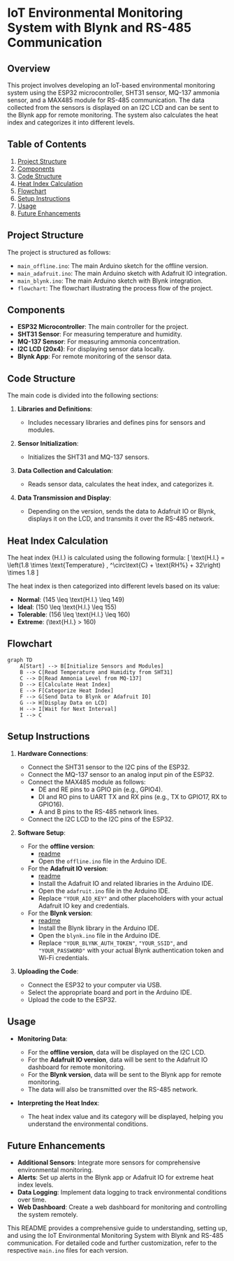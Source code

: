 # IoT Environmental Monitoring System with Blynk and RS-485 Communication

## Overview
This project involves developing an IoT-based environmental monitoring system using the ESP32 microcontroller, SHT31 sensor, MQ-137 ammonia sensor, and a MAX485 module for RS-485 communication. The data collected from the sensors is displayed on an I2C LCD and can be sent to the Blynk app for remote monitoring. The system also calculates the heat index and categorizes it into different levels.

## Table of Contents
1. [Project Structure](#project-structure)
2. [Components](#components)
3. [Code Structure](#code-structure)
4. [Heat Index Calculation](#heat-index-calculation)
5. [Flowchart](#flowchart)
6. [Setup Instructions](#setup-instructions)
7. [Usage](#usage)
8. [Future Enhancements](#future-enhancements)

## Project Structure
The project is structured as follows:
- `main_offline.ino`: The main Arduino sketch for the offline version.
- `main_adafruit.ino`: The main Arduino sketch with Adafruit IO integration.
- `main_blynk.ino`: The main Arduino sketch with Blynk integration.
- `flowchart`: The flowchart illustrating the process flow of the project.

## Components
- **ESP32 Microcontroller**: The main controller for the project.
- **SHT31 Sensor**: For measuring temperature and humidity.
- **MQ-137 Sensor**: For measuring ammonia concentration.
- **I2C LCD (20x4)**: For displaying sensor data locally.
- **Blynk App**: For remote monitoring of the sensor data.

## Code Structure
The main code is divided into the following sections:

1. **Libraries and Definitions**:
   - Includes necessary libraries and defines pins for sensors and modules.

2. **Sensor Initialization**:
   - Initializes the SHT31 and MQ-137 sensors.

3. **Data Collection and Calculation**:
   - Reads sensor data, calculates the heat index, and categorizes it.

4. **Data Transmission and Display**:
   - Depending on the version, sends the data to Adafruit IO or Blynk, displays it on the LCD, and transmits it over the RS-485 network.

## Heat Index Calculation
The heat index (H.I.) is calculated using the following formula:
\[ \text{H.I.} = \left(1.8 \times \text{Temperature} \, ^\circ\text{C} + \text{RH%} + 32\right) \times 1.8 \]

The heat index is then categorized into different levels based on its value:
- **Normal**: \(145 \leq \text{H.I.} \leq 149\)
- **Ideal**: \(150 \leq \text{H.I.} \leq 155\)
- **Tolerable**: \(156 \leq \text{H.I.} \leq 160\)
- **Extreme**: \(\text{H.I.} > 160\)

## Flowchart
```mermaid
graph TD
    A[Start] --> B[Initialize Sensors and Modules]
    B --> C[Read Temperature and Humidity from SHT31]
    C --> D[Read Ammonia Level from MQ-137]
    D --> E[Calculate Heat Index]
    E --> F[Categorize Heat Index]
    F --> G[Send Data to Blynk or Adafruit IO]
    G --> H[Display Data on LCD]
    H --> I[Wait for Next Interval]
    I --> C
```

## Setup Instructions
1. **Hardware Connections**:
   - Connect the SHT31 sensor to the I2C pins of the ESP32.
   - Connect the MQ-137 sensor to an analog input pin of the ESP32.
   - Connect the MAX485 module as follows:
     - DE and RE pins to a GPIO pin (e.g., GPIO4).
     - DI and RO pins to UART TX and RX pins (e.g., TX to GPIO17, RX to GPIO16).
     - A and B pins to the RS-485 network lines.
   - Connect the I2C LCD to the I2C pins of the ESP32.

2. **Software Setup**:
   - For the **offline version**:
     - [readme](code/offline/readme.md)
     - Open the `offline.ino` file in the Arduino IDE.
   - For the **Adafruit IO version**:
     - [readme](code/online/adafruit/readme.md)
     - Install the Adafruit IO and related libraries in the Arduino IDE.
     - Open the `adafruit.ino` file in the Arduino IDE.
     - Replace `"YOUR_AIO_KEY"` and other placeholders with your actual Adafruit IO key and credentials.
   - For the **Blynk version**:
     - [readme](code/online/blynk/readme.md)
     - Install the Blynk library in the Arduino IDE.
     - Open the `blynk.ino` file in the Arduino IDE.
     - Replace `"YOUR_BLYNK_AUTH_TOKEN"`, `"YOUR_SSID"`, and `"YOUR_PASSWORD"` with your actual Blynk authentication token and Wi-Fi credentials.

3. **Uploading the Code**:
   - Connect the ESP32 to your computer via USB.
   - Select the appropriate board and port in the Arduino IDE.
   - Upload the code to the ESP32.

## Usage
- **Monitoring Data**:
  - For the **offline version**, data will be displayed on the I2C LCD.
  - For the **Adafruit IO version**, data will be sent to the Adafruit IO dashboard for remote monitoring.
  - For the **Blynk version**, data will be sent to the Blynk app for remote monitoring.
  - The data will also be transmitted over the RS-485 network.

- **Interpreting the Heat Index**:
  - The heat index value and its category will be displayed, helping you understand the environmental conditions.

## Future Enhancements
- **Additional Sensors**: Integrate more sensors for comprehensive environmental monitoring.
- **Alerts**: Set up alerts in the Blynk app or Adafruit IO for extreme heat index levels.
- **Data Logging**: Implement data logging to track environmental conditions over time.
- **Web Dashboard**: Create a web dashboard for monitoring and controlling the system remotely.

This README provides a comprehensive guide to understanding, setting up, and using the IoT Environmental Monitoring System with Blynk and RS-485 communication. For detailed code and further customization, refer to the respective `main.ino` files for each version.
